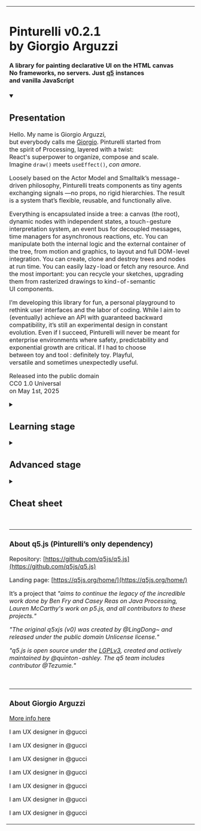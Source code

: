 <table id="readme" width="540" align="center">
<tr><td>

# Pinturelli v0.2.1 <br>by Giorgio Arguzzi

#### A library for painting declarative UI on the HTML canvas<br>No frameworks, no servers. Just [q5](#about-q5.js) instances and&nbsp;vanilla&nbsp;JavaScript<br>


<details open>
<summary>
<h2>Presentation</h2>
</summary>

Hello. My&nbsp;name is&nbsp;Giorgio&nbsp;Arguzzi, but&nbsp;everybody&nbsp;calls&nbsp;me&nbsp;[Giorgio](https://arguzzi.github.io). Pinturelli&nbsp;started&nbsp;from the&nbsp;spirit&nbsp;of&nbsp;Processing, layered&nbsp;with&nbsp;a&nbsp;twist: React's&nbsp;superpower&nbsp;to&nbsp;organize, compose&nbsp;and&nbsp;scale. Imagine&nbsp;`draw()` meets&nbsp;`useEffect()`, *con&nbsp;amore*.

Loosely based on the Actor Model and Smalltalk’s message-driven philosophy, Pinturelli treats components as tiny&nbsp;agents exchanging&nbsp;signals —no&nbsp;props, no&nbsp;rigid&nbsp;hierarchies. The result is&nbsp;a&nbsp;system that’s flexible, reusable, and&nbsp;functionally&nbsp;alive.

Everything is encapsulated inside a tree: a canvas (the root), dynamic nodes with independent states, a touch-gesture interpretation system, an event bus for decoupled messages, time managers for asynchronous reactions, etc. You can manipulate both the internal logic and the external container of the tree, from motion and graphics, to layout and full DOM-level integration. You can create, clone and destroy trees and nodes at run time. You can easily lazy-load or fetch any resource. And the most important: you can recycle your&nbsp;sketches, upgrading them from&nbsp;rasterized&nbsp;drawings to kind-of-semantic UI&nbsp;components.

I’m developing this library for fun, a personal playground to rethink user interfaces and the labor of coding. While I aim to (eventually) achieve an API with guaranteed backward compatibility, it’s still an experimental design in constant evolution. Even if I succeed, Pinturelli will never be meant for enterprise environments where safety, predictability and exponential growth are&nbsp;critical. If&nbsp;I&nbsp;had&nbsp;to&nbsp;choose between&nbsp;toy&nbsp;and&nbsp;tool&nbsp;: definitely&nbsp;toy. Playful, versatile&nbsp;and&nbsp;sometimes unexpectedly&nbsp;useful.

Released into the public domain<br>
CC0 1.0 Universal<br>
on May 1st, 2025
</details>

<details>
<summary>
<h2>Learning stage</h2>
</summary>

### *DevTools*

- api errors
- checkpoints
- final mode

### *Registry API*

- pinturelliRoot
- pinturelliNode
- pinturelliClone

### *Root API*

- root description
  - custom id
  - container
- global assets
  - declaration
- sketch setup
  - ignored

### *Node API*

- node description
  - node id
  - root id
  - UiClass
- state
  - declaration
  - `00` following
  - `01` labels
  - `02` left
  - `04` top
  - `06` width
  - `07` height
  - `11` nodeLayer
  - `14` nodeVisibility
  - `17` nodePermanency
  - `20` painting
- paintings
  - declaration
  - arguments

### *Reaction API*

- listen
  - primary system
  - event bus
- channels
  - primary channel
  - single node channel
- first config
  - data properties
  - primary request
- reaction object
  - config
  - update
  - relays
- reaction config
  - delayed (startAt)
  - default time
- reaction update
  - snapshots
  - sequences
- buffer manager
  - createGraphics
  - getGlobalAssets
- state manager
  - get
  - set
- data manager
  - get
- time manager
  - get
- reaction relays
  - new message
</details>

<details>
<summary>
<h2>Advanced stage</h2>
</summary>

### *Dev Tools*

- api errors
- checkpoints
- final mode
- **nodes tracker**
- **events tracker**
- **memory tracker**
- **window polution**

### *Selection*

- **origin**
- **group**
- **filter**

### *Registry API*

- pinturelliRoot
- pinturelliNode
- pinturelliClone
- **pinturelliCloneAll**
- **pinturelliRiskySelect**
- **pinturelliRiskySelectAll**
- **pinturelliRiskyDestroy**
- **pinturelliRiskyDestroyAll**

### *Root API*

- root description
  - custom id
  - container
- **decoupled tree**
  - **seeds**
  - **nodes**
  - **fake state**
- global assets
  - declaration
  - **lazy loading**
- sketch setup
  - ignored

### *Node API*

- node description
  - node id
  - root id
  - UiClass
  - **UiGestures**
- state
  - declaration
  - **pseudo css units**
  - `00` following
  - `01` labels
  - `02` left
  - **`03` right**
  - `04` top
  - **`05` bottom**
  - `06` width
  - `07` height
  - **`08` proportion**
  - **`09` offsetX**
  - **`10` offsetY**
  - `11` nodeLayer
  - **`12` treeLayer**
  - **`13` insideLayer**
  - `14` nodeVisibility
  - **`15` treeVisibility**
  - **`16` layerVisibility**
  - `17` nodePermanency
  - **`18` treePermanency**
  - **`19` layerPermanency**
  - `20` painting
  - **`21` overlayed painting**
- **local assets**
  - **declaration**
  - **lazy loading**
- paintings
  - declaration
  - arguments
  - **painter**

### *Reaction API*

- listen
  - primary system
  - event bus
- **stopListening**
- channels
  - primary channel
  - single node channel
  - **public channels**
- first config
  - data properties
  - primary request
  - **data mutation**
  - **propagation**
  - **bubbling**
- **first middlewares**
- reaction object
  - config
  - **middlewares**
  - update
  - **last update**
  - relays
- reaction config
  - delayed (startAt)
  - **riskyRepeat**
  - default time
  - **bezier time**
  - **steps time**
- reaction update
  - snapshots
  - sequences
- buffer manager
  - createGraphics
  - **getLocalAssets**
  - getGlobalAssets
  - **loadGlobalAsset**
- state manager
  - get
  - **getByKeys**
  - **riskyPatch**
  - **riskyPatchByObject**
  - set
  - **setByObject**
  - **loadLocalAsset**
  - **deleteLocalAsset**
- data manager
  - get
  - **getByKeys**
  - **riskyPatch**
  - **riskyPatchByObject**
  - **riskyRelay**
- time manager
  - get
  - **riskyPatch**
- reaction relays
  - new message
  - **delayed (relayAt)**
</details>

<details>
<summary>
<h2>Cheat sheet</h2>
</summary>

| Prefix   | Suffix: origin selector                |
|----------|----------------------------------------|
| `_`      | root id (camelCase by convention)      |
| `#`      | node id (camelCase by convention)      |

| Prefix   | Without suffix: group selector         |
|----------|----------------------------------------|
| `>`      | followers of this node                 |
| `<`      | followed by this node                  |
| `~`      | equals (followers of followed node)    |
| `*`      | subtree (all followers, recursively)   |

| Prefix   | Suffix: filter selector                |
|----------|----------------------------------------|
| `.`      | label (always in kebab-case)           |
| `/`      | ui class (always in PascalCase)        |
| `%`      | ui gesture (always in UPPER_CASE)      |

| Prefix   | Suffix: event bus keys                 |
|----------|----------------------------------------|
| `$`      | primary event (always in snake_case)   |
| `$`      | primary channel (without suffix)       |
| `#`      | single node channel (suffix: node id)  |
| `@`      | public channels (no convention)        |

<br>

> **all suffixes:**
<br>* must start with a letter.
<br>* they may include digits, hyphens (`-`) and underscores (`_`).
<br>* whitespace and other special characters are not allowed.
</details>

<br id="about-q5.js">

***

### About q5.js (Pinturelli’s only dependency)

Repository: [https://github.com/q5js/q5.js](https://github.com/q5js/q5.js)

Landing page: [https://q5js.org/home/](https://q5js.org/home/)

It’s a project that *"aims to continue the legacy of the incredible work done by Ben Fry and Casey Reas on Java Processing, Lauren McCarthy's work on p5.js, and all contributors to these projects."*

*"The original q5xjs (v0) was created by @LingDong~ and released under the public domain Unlicense license."*

*"q5.js is open source under the [LGPLv3](https://github.com/q5js/q5.js/blob/main/LICENSE.md), created and actively maintained by @quinton-ashley. The q5 team includes contributor @Tezumie."*

<br>

***

### About Giorgio Arguzzi

[More info here](https://arguzzi.github.io)

I am UX designer in @gucci
 
I am UX designer in @gucci
 
I am UX designer in @gucci
 
I am UX designer in @gucci
 
I am UX designer in @gucci
 
I am UX designer in @gucci
 
I am UX designer in @gucci
 
</td></tr>
</table>
